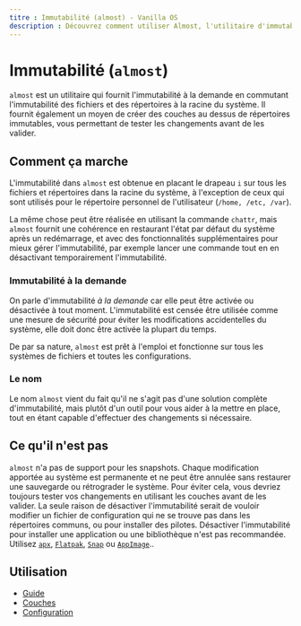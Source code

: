 ```yaml
---
titre : Immutabilité (almost) - Vanilla OS
description : Découvrez comment utiliser Almost, l'utilitaire d'immutabilité à la demande.
---
```


# Immutabilité (`almost`)
`almost` est un utilitaire qui fournit l'immutabilité à la demande en commutant l'immutabilité 
des fichiers et des répertoires à la racine du système. Il fournit également
un moyen de créer des couches au dessus de répertoires immutables, vous permettant de tester
les changements avant de les valider.

## Comment ça marche
L'immutabilité dans `almost` est obtenue en placant le drapeau `i` sur tous les fichiers et répertoires dans la racine du système, à l'exception de ceux qui sont utilisés pour le répertoire personnel de l'utilisateur (`/home, /etc, /var`).

La même chose peut être réalisée en utilisant la commande `chattr`, mais `almost` fournit une
cohérence en restaurant l'état par défaut du système après un redémarrage, et
avec des fonctionnalités supplémentaires pour mieux gérer l'immutabilité, par exemple lancer une commande tout en
en désactivant temporairement l'immutabilité.

### Immutabilité à la demande
On parle d'immutabilité *à la demande* car elle peut être activée ou désactivée à tout moment.
L'immutabilité est censée être utilisée comme une mesure de sécurité 
pour éviter les modifications accidentelles du système, elle doit donc être activée la plupart du temps.

De par sa nature, `almost` est prêt à l'emploi et fonctionne sur tous les systèmes de fichiers et toutes les configurations.

### Le nom
Le nom `almost` vient du fait qu'il ne s'agit pas d'une solution complète d'immutabilité, 
mais plutôt d'un outil pour vous aider à la mettre en place,
tout en étant capable d'effectuer des changements si nécessaire.

## Ce qu'il n'est pas
`almost` n'a pas de support pour les snapshots. Chaque modification apportée au 
système est permanente et ne peut être annulée sans restaurer une sauvegarde ou rétrograder le système. 
Pour éviter cela, vous devriez toujours tester vos changements en utilisant les couches avant de les valider. 
La seule raison de désactiver l'immutabilité serait de vouloir modifier 
un fichier de configuration qui ne se trouve pas dans les répertoires communs,
ou pour installer des pilotes. Désactiver l'immutabilité pour installer une application ou une bibliothèque n'est pas recommandée. 
Utilisez [`apx`](/docs/apx), [`Flatpak`](/docs/flatpak), [`Snap`](/docs/snap) ou [`AppImage`](/docs/appimage)..

## Utilisation
- [Guide](/docs/almost/manpage)
- [Couches](/docs/almost/layers)
- [Configuration](/docs/almost/configuration)
